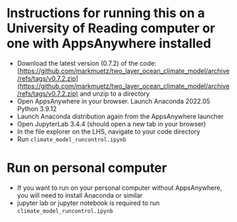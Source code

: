 # Instructions for running this on a University of Reading computer or one with AppsAnywhere installed

* Download the latest version (0.7.2) of the code: [https://github.com/markmuetz/two_layer_ocean_climate_model/archive/refs/tags/v0.7.2.zip](https://github.com/markmuetz/two_layer_ocean_climate_model/archive/refs/tags/v0.7.2.zip) and unzip to a directory
* Open AppsAnywhere in your browser. Launch Anaconda 2022.05 Python 3.9.12
* Launch Anaconda distribution again from the AppsAnywhere launcher
* Open JupyterLab 3.4.4 (should open a new tab in your browser)
* In the file explorer on the LHS, navigate to your code directory
* Run `climate_model_runcontrol.ipynb`

# Run on personal computer

* If you want to run on your personal computer without AppsAnywhere, you will need to install Anaconda or similar
* jupyter lab or jupyter notebook is required to run `climate_model_runcontrol.ipynb`
